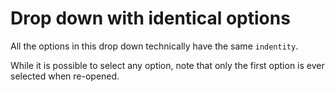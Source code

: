 # Drop down with identical options

All the options in this drop down technically have the same `indentity`.

While it is possible to select any option, note that only the first option is ever selected when re-opened.
